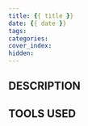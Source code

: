 ```yaml
---
title: {{ title }}
date: {{ date }}
tags: 
categories: 
cover_index: 
hidden: 
---
```


## DESCRIPTION


## TOOLS USED
